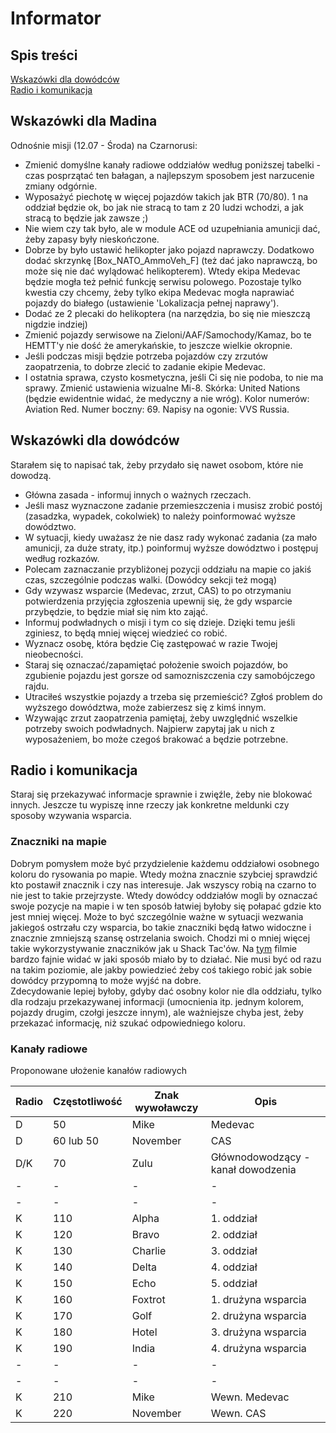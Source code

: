 # Informator
## Spis treści
[Wskazówki dla dowódców](https://github.com/lukaszlusz/Program-szkolen-special/blob/master/Informator.md#wskaz%C3%B3wki-dla-dow%C3%B3dc%C3%B3w)<br/>
[Radio i komunikacja](https://github.com/lukaszlusz/Program-szkolen-special/blob/master/Informator.md#radio-i-komunikacja)<br/>

## Wskazówki dla Madina

Odnośnie misji (12.07 - Środa) na Czarnorusi:
* Zmienić domyślne kanały radiowe oddziałów według poniższej tabelki - czas posprzątać ten bałagan, a najlepszym sposobem jest narzucenie zmiany odgórnie.
* Wyposażyć piechotę w więcej pojazdów takich jak BTR (70/80). 1 na oddział będzie ok, bo jak nie stracą to tam z 20 ludzi wchodzi, a jak stracą to będzie jak zawsze ;)
* Nie wiem czy tak było, ale w module ACE od uzupełniania amunicji dać, żeby zapasy były nieskończone.
* Dobrze by było ustawić helikopter jako pojazd naprawczy. Dodatkowo dodać skrzynkę [Box_NATO_AmmoVeh_F] (też dać jako naprawczą, bo może się nie dać wylądować helikopterem). Wtedy ekipa Medevac będzie mogła też pełnić funkcję serwisu polowego. Pozostaje tylko kwestia czy chcemy, żeby tylko ekipa Medevac mogła naprawiać pojazdy do białego (ustawienie 'Lokalizacja pełnej naprawy').
* Dodać ze 2 plecaki do helikoptera (na narzędzia, bo się nie mieszczą nigdzie indziej)
* Zmienić pojazdy serwisowe na Zieloni/AAF/Samochody/Kamaz, bo te HEMTT'y nie dość że amerykańskie, to jeszcze wielkie okropnie.
* Jeśli podczas misji będzie potrzeba pojazdów czy zrzutów zaopatrzenia, to dobrze zlecić to zadanie ekipie Medevac.
* I ostatnia sprawa, czysto kosmetyczna, jeśli Ci się nie podoba, to nie ma sprawy. Zmienić ustawienia wizualne Mi-8. Skórka: United Nations (będzie ewidentnie widać, że medyczny a nie wróg). Kolor numerów: Aviation Red. Numer boczny: 69. Napisy na ogonie: VVS Russia.

## Wskazówki dla dowódców
Starałem się to napisać tak, żeby przydało się nawet osobom, które nie dowodzą.

* Główna zasada - informuj innych o ważnych rzeczach.
* Jeśli masz wyznaczone zadanie przemieszczenia i musisz zrobić postój (zasadzka, wypadek, cokolwiek) to należy poinformować wyższe dowództwo.
* W sytuacji, kiedy uważasz że nie dasz rady wykonać zadania (za mało amunicji, za duże straty, itp.) poinformuj wyższe dowództwo i postępuj według rozkazów.
* Polecam zaznaczanie przybliżonej pozycji oddziału na mapie co jakiś czas, szczególnie podczas walki. (Dowódcy sekcji też mogą)
* Gdy wzywasz wsparcie (Medevac, zrzut, CAS) to po otrzymaniu potwierdzenia przyjęcia zgłoszenia upewnij się, że gdy wsparcie przybędzie, to będzie miał się nim kto zająć.
* Informuj podwładnych o misji i tym co się dzieje. Dzięki temu jeśli zginiesz, to będą mniej więcej wiedzieć co robić.
* Wyznacz osobę, która będzie Cię zastępować w razie Twojej nieobecności.
* Staraj się oznaczać/zapamiętać położenie swoich pojazdów, bo zgubienie pojazdu jest gorsze od samozniszczenia czy samobójczego rajdu.
* Utraciłeś wszystkie pojazdy a trzeba się przemieścić? Zgłoś problem do wyższego dowództwa, może zabierzesz się z kimś innym.
* Wzywając zrzut zaopatrzenia pamiętaj, żeby uwzględnić wszelkie potrzeby swoich podwładnych. Najpierw zapytaj jak u nich z wyposażeniem, bo może czegoś brakować a będzie potrzebne.

## Radio i komunikacja
Staraj się przekazywać informacje sprawnie i zwięźle, żeby nie blokować innych.
Jeszcze tu wypiszę inne rzeczy jak konkretne meldunki czy sposoby wzywania wsparcia.


### Znaczniki na mapie
Dobrym pomysłem może być przydzielenie każdemu oddziałowi osobnego koloru do rysowania po mapie. 
Wtedy można znacznie szybciej sprawdzić kto postawił znacznik i czy nas interesuje. 
Jak wszyscy robią na czarno to nie jest to takie przejrzyste.
Wtedy dowódcy oddziałów mogli by oznaczać swoje pozycje na mapie i w ten sposób łatwiej byłoby się połapać gdzie kto jest mniej więcej. 
Może to być szczególnie ważne w sytuacji wezwania jakiegoś ostrzału czy wsparcia, bo takie znaczniki będą łatwo widoczne i znacznie zmniejszą szansę ostrzelania swoich.
Chodzi mi o mniej więcej takie wykorzystywanie znaczników jak u Shack Tac'ów. 
Na [tym](https://www.youtube.com/watch?v=ZBJrNEVuJGY) filmie bardzo fajnie widać w jaki sposób miało by to działać. 
Nie musi być od razu na takim poziomie, ale jakby powiedzieć żeby coś takiego robić jak sobie dowódcy przypomną to może wyjść na dobre.
<br/>
Zdecydowanie lepiej byłoby, gdyby dać osobny kolor nie dla oddziału, tylko dla rodzaju przekazywanej informacji (umocnienia itp. jednym kolorem, pojazdy drugim, czołgi jeszcze innym), ale ważniejsze chyba jest, żeby przekazać informację, niż szukać odpowiedniego koloru.
### Kanały radiowe
Proponowane ułożenie kanałów radiowych

Radio | Częstotliwość | Znak wywoławczy | Opis
------|---------------|-----------------|------
D | 50 | Mike | Medevac
D | 60 lub 50 | November | CAS
D/K | 70 | Zulu | Głównodowodzący - kanał dowodzenia
- | - | - | -
- | - | - | -
K | 110 | Alpha | 1. oddział
K | 120 | Bravo | 2. oddział
K | 130 | Charlie | 3. oddział
K | 140 | Delta | 4. oddział
K | 150 | Echo | 5. oddział
K | 160 | Foxtrot | 1. drużyna wsparcia
K | 170 | Golf | 2. drużyna wsparcia
K | 180 | Hotel | 3. drużyna wsparcia
K | 190 | India | 4. drużyna wsparcia
- | - | - | -
- | - | - | -
K | 210 | Mike | Wewn. Medevac
K | 220 | November | Wewn. CAS